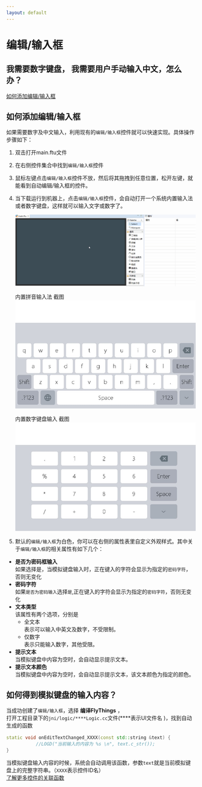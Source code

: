 ```yaml
---
layout: default
---
```

# 编辑/输入框
## 我需要数字键盘， 我需要用户手动输入中文，怎么办？
[如何添加编辑/输入框](#add_edit_text)

## <span id = "add_edit_text">如何添加编辑/输入框</span>
如果需要数字及中文输入，利用现有的`编辑/输入框`控件就可以快速实现。具体操作步骤如下：
1. 双击打开main.ftu文件
2. 在右侧控件集合中找到`编辑/输入框`控件
3. 鼠标左键点击`编辑/输入框`控件不放，然后将其拖拽到任意位置，松开左键，就能看到自动编辑/输入框的控件。
4. 当下载运行到机器上，点击`编辑/输入框`控件，会自动打开一个系统内置输入法或者数字键盘，这样就可以输入文字或数字了。
    
    ![创建编辑框](assets/EditText-create.gif)     

    内置拼音输入法 截图
     ![](assets/edittext/input_method.jpg)  
    
    内置数字键盘输入  截图
      ![](assets/edittext/input_method_num.jpg)
  
5. 默认的`编辑/输入框`为白色，你可以在右侧的属性表里自定义外观样式。其中关于`编辑/输入框`的相关属性有如下几个：
  * **是否为密码框输入**  
    如果选择是，当模拟键盘输入时，正在键入的字符会显示为指定的`密码字符`，否则无变化
  * **密码字符**  
    如果`是否为密码输入`选择`是`,正在键入的字符会显示为指定的`密码字符`，否则无变化
  * **文本类型**  
    该属性有两个选项，分别是  
       * 全文本  
      表示可以输入中英文及数字，不受限制。
       * 仅数字  
      表示只能输入数字，其他受限。
  * **提示文本**  
    当模拟键盘中内容为空时，会自动显示提示文本。
  * **提示文本颜色**  
    当模拟键盘中内容为空时，会自动显示提示文本，该文本颜色为指定的颜色。

## 如何得到模拟键盘的输入内容？
当成功创建了`编辑/输入框`，选择 **编译FlyThings** ，  
打开工程目录下的`jni/logic/****Logic.cc`文件(\*\*\*\*表示UI文件名 )，找到自动生成的函数  
```c++
static void onEditTextChanged_XXXX(const std::string &text) {
	       //LOGD("当前输入的内容为 %s \n", text.c_str());
}
```
当模拟键盘输入内容的时候，系统会自动调用该函数，参数`text`就是当前模拟键盘上的完整字符串。（`XXXX`表示控件ID名）  
[了解更多控件的关联函数](relation_function)

